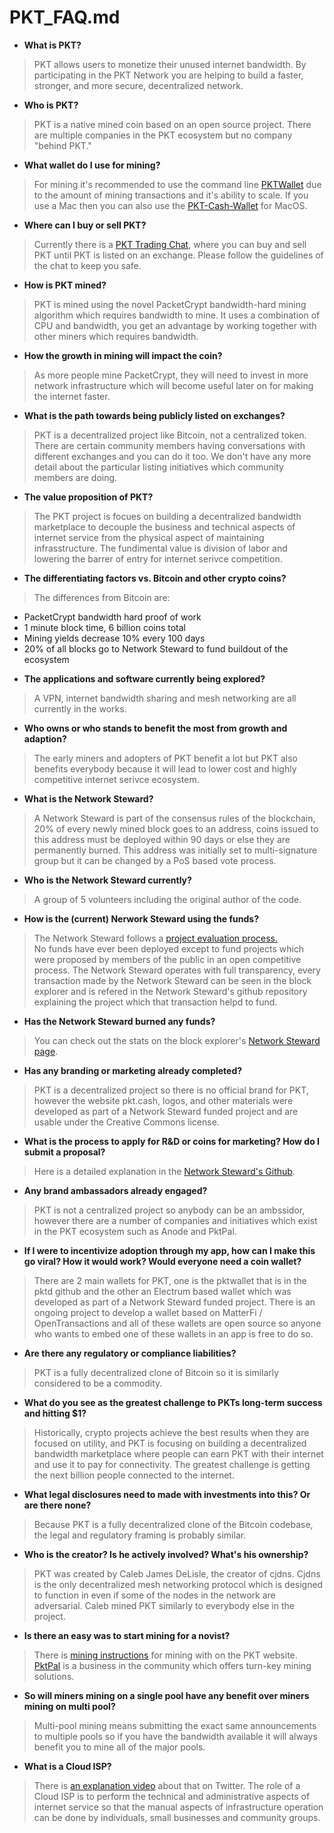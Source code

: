 # PKT_FAQ.md

+ **What is PKT?**	
> PKT allows users to monetize their unused internet bandwidth. By participating in the PKT Network you are helping to build a faster, stronger, and more secure, decentralized network.																								
+ **Who is PKT?** 	
> PKT is a native mined coin based on an open source project. There are multiple companies in the PKT ecosystem but no company "behind PKT."

+ **What wallet do I use for mining?**	
> For mining it's recommended to use the command line [PKTWallet](https://docs.pkt.cash/en/latest/pktd/pktwallet/) due to the amount of mining transactions and it's ability to scale. If you use a Mac then you can also use the [PKT-Cash-Wallet](https://github.com/artrepreneur/PKT-Cash-Wallet/releases) for MacOS.

+ **Where can I buy or sell PKT?**	
>Currently there is a [PKT Trading Chat](https://t.me/joinchat/VTzmffhbXP0mrd9-), where you can buy and sell PKT until PKT is listed on an exchange. Please follow the guidelines of the chat to keep you safe. 

+ **How is PKT mined?**	
>PKT is mined using the novel PacketCrypt bandwidth-hard mining algorithm which requires bandwidth to mine. It uses a combination of CPU and bandwidth, you get an advantage by working together with other miners which requires bandwidth.

+ **How the growth in mining will impact the coin?**	
>As more people mine PacketCrypt, they will need to invest in more network infrastructure which will become useful later on for making the internet faster.

+ **What is the path towards being publicly listed on exchanges?**
> PKT is a decentralized project like Bitcoin, not a centralized token. There are certain community members having conversations with different exchanges and you can do it too. We don't have any more detail about the particular listing initiatives which community members are doing.

+ **The value proposition of PKT?**	
> The PKT project is focues on building a decentralized bandwidth marketplace to decouple the business and technical aspects of internet service from the physical aspect of maintaining infrasstructure. The fundimental value is division of labor and lowering the barrer of entry for internet serivce competition.

+ **The differentiating factors vs. Bitcoin and other crypto coins?**	
> The differences from Bitcoin are: 
  - PacketCrypt bandwidth hard proof of work 
  - 1 minute block time, 6 billion coins total
  - Mining yields decrease 10% every 100 days
  - 20% of all blocks go to Network Steward to fund buildout of the ecosystem
  

+ **The applications and software currently being explored?**	
> A VPN, internet bandwidth sharing and mesh networking are all currently in the works. 																								
+ **Who owns or who stands to benefit the most from growth and adaption?**	
> The early miners and adopters of PKT benefit a lot but PKT also benefits everybody because it will lead to lower cost and highly competitive internet serivce ecosystem.																								
+ **What is the Network Steward?**
> A Network Steward is part of the consensus rules of the blockchain, 20% of every newly mined block goes to an address, coins issued to this address must be deployed within 90 days or else they are permanently burned. This address was initially set to multi-signature group but it can be changed by a PoS based vote process.

+ **Who is the Network Steward currently?**	
>A group of 5 volunteers including the original author of the code.																								
+ **How is the (current) Nerwork Steward using the funds?**	
> The Network Steward follows a [project evaluation process.](https://github.com/pkt-cash/ns-projects/)  
No funds have ever been deployed except to fund projects which were proposed by members of the public in an open competitive process. The Network Steward operates with full transparency, every transaction made by the Network Steward can be seen in the block explorer and is refered in the Network Steward's github repository explaining the project which that transaction helpd to fund.																								
+ **Has the Network Steward burned any funds?**	
>You can check out the stats on the block explorer's [Network Steward page](https://explorer.pkt.cash/address/pkt1q6hqsqhqdgqfd8t3xwgceulu7k9d9w5t2amath0qxyfjlvl3s3u4sjza2g2).

+ **Has any branding or marketing already completed?**
>PKT is a decentralized project so there is no official brand for PKT, however the website pkt.cash, logos, and other materials were developed as part of a Network Steward funded project and are usable under the Creative Commons license.

+ **What is the process to apply for R&D or coins for marketing? How do I submit a proposal?**
> Here is a detailed explanation in the [Network Steward's Github](https://github.com/pkt-cash/ns-projects/).
+ **Any brand ambassadors already engaged?**
> PKT is not a centralized project so anybody can be an ambssidor, however there are a number of companies and initiatives which exist in the PKT ecosystem such as Anode and PktPal.																								
+ **If I were to incentivize adoption through my app, how can I make this go viral? How it would work? Would everyone need a coin wallet?**
> There are 2 main wallets for PKT, one is the pktwallet that is in the pktd github and the other an Electrum based wallet which was developed as part of a Network Steward funded project. There is an ongoing project to develop a wallet based on MatterFi / OpenTransactions and all of these wallets are open source so anyone who wants to embed one of these wallets in an app is free to do so.																								
+ **Are there any regulatory or compliance liabilities?**
> PKT is a fully decentralized clone of Bitcoin so it is similarly considered to be a commodity.																								
+ **What do you see as the greatest challenge to PKTs long-term success and hitting $1?**
> Historically, crypto projects achieve the best results when they are focused on utility, and PKT is focusing on building a decentralized bandwidth marketplace where people can earn PKT with their internet and use it to pay for connectivity. The greatest challenge is getting the next billion people connected to the internet.

+ **What legal disclosures need to made with investments into this? Or are there none?**
> Because PKT is a fully decentralized clone of the Bitcoin codebase, the legal and regulatory framing is probably similar.

+ **Who is the creator? Is he actively involved? What's his ownership?**
> PKT was created by Caleb James DeLisle, the creator of cjdns. Cjdns is the only decentralized mesh networking protocol which is designed to function in even if some of the nodes in the 
network are adversarial. Caleb mined PKT similarly to everybody else in the project.																								
+ **Is there an easy was to start mining for a novist?**
> There is [mining instructions](https://docs.pkt.cash/en/latest/mining/) for mining with on the PKT website. [PktPal](https://pktpal.com/) is a business in the community which offers turn-key mining solutions.

+ **So will miners mining on a single pool have any benefit over miners mining on multi pool?**
> Multi-pool mining means submitting the exact same announcements to multiple pools so if you have the bandwidth available it will always benefit you to mine all of the major pools.																								
+ **What is a Cloud ISP?**
> There is [an explanation video](https://twitter.com/pkt_cash/status/1374050101094617091?s=21) about that on Twitter. The role of a Cloud ISP is to perform the technical and administrative aspects of internet service so that the manual aspects of infrastructure operation can be done by individuals, small businesses and community groups.

